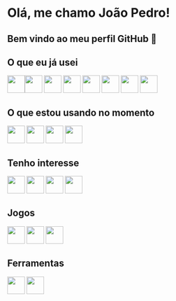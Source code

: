 # Olá, me chamo João Pedro! 
## Bem vindo ao meu perfil GitHub 👋

## O que eu já usei

<img src="https://cdn.jsdelivr.net/gh/devicons/devicon/icons/html5/html5-original.svg" height="40" width="40"/><img src="https://cdn.jsdelivr.net/gh/devicons/devicon/icons/css3/css3-original.svg" height="40" width="40"  /> <img src="https://cdn.jsdelivr.net/gh/devicons/devicon/icons/javascript/javascript-original.svg" height="40" width="40" /> <img src="https://cdn.jsdelivr.net/gh/devicons/devicon/icons/angularjs/angularjs-original.svg" height="40" width="40"  /> <img src="https://cdn.jsdelivr.net/gh/devicons/devicon/icons/nodejs/nodejs-original.svg" height="40" width="40" /> <img src="https://cdn.jsdelivr.net/gh/devicons/devicon/icons/bootstrap/bootstrap-original.svg" height="40" width="40" /> <img src="https://cdn.jsdelivr.net/gh/devicons/devicon/icons/tailwindcss/tailwindcss-plain.svg" height="40" width="40" /> <img src="https://cdn.jsdelivr.net/gh/devicons/devicon/icons/java/java-original.svg" height="40" width="40" />


## O que estou usando no momento

<img src="https://cdn.jsdelivr.net/gh/devicons/devicon/icons/react/react-original.svg" height="40" width="40" /> <img src="https://cdn.jsdelivr.net/gh/devicons/devicon/icons/typescript/typescript-original.svg" height="40" width="40" /> <img src="https://cdn.jsdelivr.net/gh/devicons/devicon/icons/firebase/firebase-plain-wordmark.svg" height="40" width="40" /> <img src="https://cdn.jsdelivr.net/gh/devicons/devicon/icons/nextjs/nextjs-original-wordmark.svg" height="40" width="40" />

## Tenho interesse

<img src="https://cdn.jsdelivr.net/gh/devicons/devicon/icons/jest/jest-plain.svg" height="40" width="40" /> <img src="https://cdn.jsdelivr.net/gh/devicons/devicon/icons/java/java-original.svg" height="40" width="40" /> <img src="https://cdn.jsdelivr.net/gh/devicons/devicon/icons/electron/electron-original.svg" height="40" width="40" /> <img src="https://cdn.jsdelivr.net/gh/devicons/devicon/icons/csharp/csharp-original.svg" height="40" width="40"  />

## Jogos

<img src="https://cdn.jsdelivr.net/gh/devicons/devicon/icons/unity/unity-original.svg" height="40" width="40" /> <img src="https://cdn.jsdelivr.net/gh/devicons/devicon/icons/gimp/gimp-original.svg" height="40" width="40" /> <img height="40" width="40" src="https://cdn.jsdelivr.net/gh/devicons/devicon/icons/lua/lua-original.svg" />

## Ferramentas 

<img src="https://cdn.jsdelivr.net/gh/devicons/devicon/icons/git/git-original.svg" height="40" width="40" /> <img src="https://cdn.jsdelivr.net/gh/devicons/devicon/icons/github/github-original.svg" height="40" width="40" />














